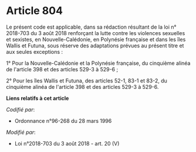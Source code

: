 # Article 804

Le présent code est applicable, dans sa rédaction résultant de la loi n° 2018-703 du 3 août 2018 renforçant la lutte contre
les violences sexuelles et sexistes, en Nouvelle-Calédonie, en Polynésie française et dans les îles Wallis et Futuna, sous
réserve des adaptations prévues au présent titre et aux seules exceptions :

1° Pour la Nouvelle-Calédonie et la Polynésie française, du cinquième alinéa de l'article 398 et des articles 529-3 à 529-6 ;

2° Pour les îles Wallis et Futuna, des articles 52-1, 83-1 et 83-2, du cinquième alinéa de l'article 398 et des articles
529-3 à 529-6.

**Liens relatifs à cet article**

_Codifié par_:

  - Ordonnance n°96-268 du 28 mars 1996

_Modifié par_:

  - Loi n°2018-703 du 3 août 2018 - art. 20 (V)
